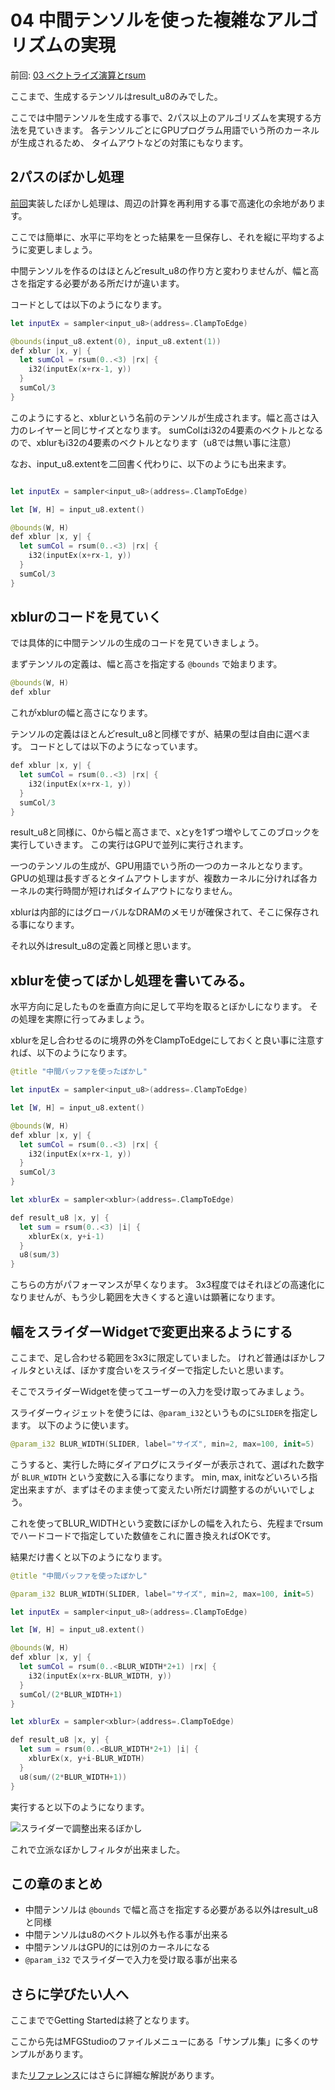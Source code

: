 # 04 中間テンソルを使った複雑なアルゴリズムの実現

前回: [03 ベクトライズ演算とrsum](03_VectorRsum.md)

ここまで、生成するテンソルはresult_u8のみでした。

ここでは中間テンソルを生成する事で、2パス以上のアルゴリズムを実現する方法を見ていきます。
各テンソルごとにGPUプログラム用語でいう所のカーネルが生成されるため、
タイムアウトなどの対策にもなります。

## 2パスのぼかし処理

[前回](03_VectorRsum.md)実装したぼかし処理は、周辺の計算を再利用する事で高速化の余地があります。

ここでは簡単に、水平に平均をとった結果を一旦保存し、それを縦に平均するように変更しましょう。

中間テンソルを作るのはほとんどresult_u8の作り方と変わりませんが、幅と高さを指定する必要がある所だけが違います。

コードとしては以下のようになります。

```swift
let inputEx = sampler<input_u8>(address=.ClampToEdge)

@bounds(input_u8.extent(0), input_u8.extent(1))
def xblur |x, y| {
  let sumCol = rsum(0..<3) |rx| {
    i32(inputEx(x+rx-1, y))
  }
  sumCol/3
}
```

このようにすると、xblurという名前のテンソルが生成されます。幅と高さは入力のレイヤーと同じサイズとなります。
sumColはi32の4要素のベクトルとなるので、xblurもi32の4要素のベクトルとなります（u8では無い事に注意）

なお、input_u8.extentを二回書く代わりに、以下のようにも出来ます。

```swift

let inputEx = sampler<input_u8>(address=.ClampToEdge)

let [W, H] = input_u8.extent()

@bounds(W, H)
def xblur |x, y| {
  let sumCol = rsum(0..<3) |rx| {
    i32(inputEx(x+rx-1, y))
  }
  sumCol/3
}
```

## xblurのコードを見ていく

では具体的に中間テンソルの生成のコードを見ていきましょう。

まずテンソルの定義は、幅と高さを指定する `@bounds` で始まります。

```swift
@bounds(W, H)
def xblur 
```

これがxblurの幅と高さになります。

テンソルの定義はほとんどresult_u8と同様ですが、結果の型は自由に選べます。
コードとしては以下のようになっています。

```swift
def xblur |x, y| {
  let sumCol = rsum(0..<3) |rx| {
    i32(inputEx(x+rx-1, y))
  }
  sumCol/3
}
```

result_u8と同様に、0から幅と高さまで、xとyを1ずつ増やしてこのブロックを実行していきます。
この実行はGPUで並列に実行されます。

一つのテンソルの生成が、GPU用語でいう所の一つのカーネルとなります。
GPUの処理は長すぎるとタイムアウトしますが、複数カーネルに分ければ各カーネルの実行時間が短ければタイムアウトになりません。

xblurは内部的にはグローバルなDRAMのメモリが確保されて、そこに保存される事になります。

それ以外はresult_u8の定義と同様と思います。

## xblurを使ってぼかし処理を書いてみる。

水平方向に足したものを垂直方向に足して平均を取るとぼかしになります。
その処理を実際に行ってみましょう。

xblurを足し合わせるのに境界の外をClampToEdgeにしておくと良い事に注意すれば、以下のようになります。

```swift
@title "中間バッファを使ったぼかし"

let inputEx = sampler<input_u8>(address=.ClampToEdge)

let [W, H] = input_u8.extent()

@bounds(W, H)
def xblur |x, y| {
  let sumCol = rsum(0..<3) |rx| {
    i32(inputEx(x+rx-1, y))
  }
  sumCol/3
}

let xblurEx = sampler<xblur>(address=.ClampToEdge)

def result_u8 |x, y| {
  let sum = rsum(0..<3) |i| {
    xblurEx(x, y+i-1)
  }
  u8(sum/3)
}
```

こちらの方がパフォーマンスが早くなります。
3x3程度ではそれほどの高速化になりませんが、もう少し範囲を大きくすると違いは顕著になります。

## 幅をスライダーWidgetで変更出来るようにする

ここまで、足し合わせる範囲を3x3に限定していました。
けれど普通はぼかしフィルタといえば、ぼかす度合いをスライダーで指定したいと思います。

そこでスライダーWidgetを使ってユーザーの入力を受け取ってみましょう。

スライダーウィジェットを使うには、`@param_i32`というものに`SLIDER`を指定します。
以下のように使います。

```swift
@param_i32 BLUR_WIDTH(SLIDER, label="サイズ", min=2, max=100, init=5)
```

こうすると、実行した時にダイアログにスライダーが表示されて、選ばれた数字が `BLUR_WIDTH` という変数に入る事になります。
min, max, initなどいろいろ指定出来ますが、まずはそのまま使って変えたい所だけ調整するのがいいでしょう。

これを使ってBLUR_WIDTHという変数にぼかしの幅を入れたら、先程までrsumでハードコードで指定していた数値をこれに置き換えればOKです。

結果だけ書くと以下のようになります。

```swift
@title "中間バッファを使ったぼかし"

@param_i32 BLUR_WIDTH(SLIDER, label="サイズ", min=2, max=100, init=5)

let inputEx = sampler<input_u8>(address=.ClampToEdge)

let [W, H] = input_u8.extent()

@bounds(W, H)
def xblur |x, y| {
  let sumCol = rsum(0..<BLUR_WIDTH*2+1) |rx| {
    i32(inputEx(x+rx-BLUR_WIDTH, y))
  }
  sumCol/(2*BLUR_WIDTH+1)
}

let xblurEx = sampler<xblur>(address=.ClampToEdge)

def result_u8 |x, y| {
  let sum = rsum(0..<BLUR_WIDTH*2+1) |i| {
    xblurEx(x, y+i-BLUR_WIDTH)
  }
  u8(sum/(2*BLUR_WIDTH+1))
}
```

実行すると以下のようになります。

![スライダーで調整出来るぼかし](imgs/blur_with_slider.png)

これで立派なぼかしフィルタが出来ました。

## この章のまとめ

- 中間テンソルは `@bounds` で幅と高さを指定する必要がある以外はresult_u8と同様
- 中間テンソルはu8のベクトル以外も作る事が出来る
- 中間テンソルはGPU的には別のカーネルになる
- `@param_i32` でスライダーで入力を受け取る事が出来る

## さらに学びたい人へ

ここまででGetting Startedは終了となります。

ここから先はMFGStudioのファイルメニューにある「サンプル集」に多くのサンプルがあります。

また[リファレンス](../Reference/README.md)にはさらに詳細な解説があります。